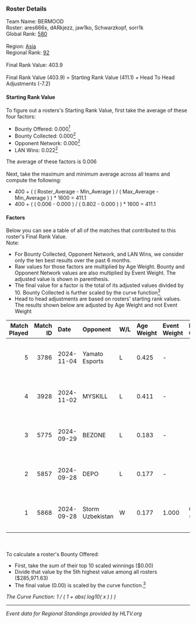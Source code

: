 ### Roster Details<br />
Team Name: BERMOOD<br />
Roster: ares666x, dARkjezz, jaw1ko, Schwarzkopf, sorr1k<br />
Global Rank: [580](../../standings_global_2025_02_28.md)<br />
<br />
Region: [Asia]( ../../standings_asia_2025_02_28.md)<br />
Regional Rank: [92]( ../../standings_asia_2025_02_28.md)<br />
<br />
Final Rank Value:  403.9<br />
<br />
Final Rank Value (403.9) = Starting Rank Value (411.1) + Head To Head Adjustments (-7.2)<br />

#### Starting Rank Value<br />
To figure out a rosters's Starting Rank Value, first take the average of these four factors:<br />
- Bounty Offered: 0.000[<sup>1</sup>](#table2)
- Bounty Collected: 0.000[<sup>2</sup>](#table1)
- Opponent Network: 0.000[<sup>2</sup>](#table1)
- LAN Wins: 0.022[<sup>2</sup>](#table1)

The average of these factors is 0.006<br />
<br />
Next, take the maximum and minimum average across all teams and compute the following:<br />
- 400 + ( ( Roster_Average - Min_Average ) / ( Max_Average - Min_Average ) ) * 1600 = 411.1
- 400 + ( ( 0.006 - 0.000 ) / ( 0.802 - 0.000 ) ) * 1600 = 411.1


#### Factors<br />
Below you can see a table of all of the matches that contributed to this roster's Final Rank Value.<br />
Note:<br />

- For Bounty Collected, Opponent Network, and LAN Wins, we consider only the ten best results over the past 6 months.
- Raw values for those factors are multiplied by Age Weight. Bounty and Opponent Network values are also multiplied by Event Weight. The adjusted value is shown in parenthesis.
- The final value for a factor is the total of its adjusted values divided by 10. Bounty Collected is further scaled by the curve function[<sup>3</sup>](#curveFunction)
- Head to head adjustments are based on rosters' starting rank values. The results shown below are adjusted by Age Weight and not Event Weight
<span id="table1"></span><br />


| Match Played | Match ID | Date       | Opponent         | W/L | Age Weight | Event Weight | Bounty Collected | Opponent Network | LAN Wins  | H2H Adj. | Roster                                          |
| -: | -: | :- | :- | :- | :- | :- | :- | :- | :- | -: | :- |
|            5 |     3786 | 2024-11-04 | Yamato Esports   | L   | 0.425      | -            | -                | -                | -         |    -4.73 | ares666x, dARkjezz, jaw1ko, Schwarzkopf, sorr1k |
|            4 |     3928 | 2024-11-02 | MYSKILL          | L   | 0.411      | -            | -                | -                | -         |    -1.89 | ares666x, dARkjezz, jaw1ko, Schwarzkopf, sorr1k |
|            3 |     5775 | 2024-09-29 | BEZONE           | L   | 0.183      | -            | -                | -                | -         |    -2.79 | ares, dARkjezz, jaw1ko, lordsei, Schwarzkopf    |
|            2 |     5857 | 2024-09-28 | DEPO             | L   | 0.177      | -            | -                | -                | -         |    -0.46 | ares, dARkjezz, jaw1ko, lordsei, Schwarzkopf    |
|            1 |     5868 | 2024-09-28 | Storm Uzbekistan | W   | 0.177      | 1.000        | 0.000 (0.000)    | 0.000 (0.000)    | 1 (0.177) |     2.69 | ares, dARkjezz, jaw1ko, lordsei, Schwarzkopf    |

<br />
<span id="table2"></span><br />
To calculate a roster's Bounty Offered:<br />

- First, take the sum of their top 10 scaled winnings ($0.00)
- Divide that value by the 5th highest value among all rosters ($285,971.63)
- The final value (0.00) is scaled by the curve function.[<sup>3</sup>](#curveFunction)

<span id="curveFunction"></span>_The Curve Function: 1 / ( 1 + abs( log10( x ) ) )_<br />

---
_Event data for Regional Standings provided by HLTV.org_<br />
